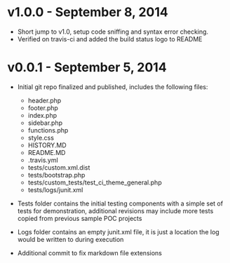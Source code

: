 v1.0.0 - September 8, 2014
============================

* Short jump to v1.0, setup code sniffing and syntax error checking.
* Verified on travis-ci and added the build status logo to README

v0.0.1 - September 5, 2014
============================

* Initial git repo finalized and published, includes the following files:
	* header.php
	* footer.php
	* index.php
	* sidebar.php
	* functions.php
	* style.css
	* HISTORY.MD
	* README.MD
	* .travis.yml
	* tests/custom.xml.dist
	* tests/bootstrap.php
	* tests/custom_tests/test_ci_theme_general.php
	* tests/logs/junit.xml

* Tests folder contains the initial testing components with a simple set of tests for demonstration, additional revisions may include more tests copied from previous sample POC projects

* Logs folder contains an empty junit.xml file, it is just a location the log would be written to during execution
* Additional commit to fix markdown file extensions